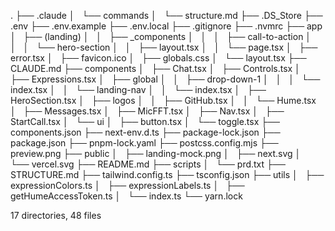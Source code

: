 .
├── .claude
│   └── commands
│       └── structure.md
├── .DS_Store
├── .env
├── .env.example
├── .env.local
├── .gitignore
├── .nvmrc
├── app
│   ├── (landing)
│   │   ├── _components
│   │   │   ├── call-to-action
│   │   │   └── hero-section
│   │   ├── layout.tsx
│   │   └── page.tsx
│   ├── error.tsx
│   ├── favicon.ico
│   ├── globals.css
│   └── layout.tsx
├── CLAUDE.md
├── components
│   ├── Chat.tsx
│   ├── Controls.tsx
│   ├── Expressions.tsx
│   ├── global
│   │   ├── drop-down-1
│   │   │   └── index.tsx
│   │   └── landing-nav
│   │       └── index.tsx
│   ├── HeroSection.tsx
│   ├── logos
│   │   ├── GitHub.tsx
│   │   └── Hume.tsx
│   ├── Messages.tsx
│   ├── MicFFT.tsx
│   ├── Nav.tsx
│   ├── StartCall.tsx
│   └── ui
│       ├── button.tsx
│       └── toggle.tsx
├── components.json
├── next-env.d.ts
├── package-lock.json
├── package.json
├── pnpm-lock.yaml
├── postcss.config.mjs
├── preview.png
├── public
│   ├── landing-mock.png
│   ├── next.svg
│   └── vercel.svg
├── README.md
├── scripts
│   └── prd.txt
├── STRUCTURE.md
├── tailwind.config.ts
├── tsconfig.json
├── utils
│   ├── expressionColors.ts
│   ├── expressionLabels.ts
│   ├── getHumeAccessToken.ts
│   └── index.ts
└── yarn.lock

17 directories, 48 files
